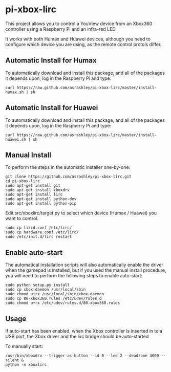 pi-xbox-lirc
============

This project allows you to control a YouView device from an Xbox360 controller
using a Raspberry Pi and an infra-red LED.

It works with both Humax and Huawei devices, although you need to configure
which device you are using, as the remote control protols differ.

Automatic Install for Humax
---------------------------
To automatically download and install this package, and all of the packages
it depends upon, log in the Raspberry Pi and type:

    curl https://raw.github.com/asrashley/pi-xbox-lirc/master/install-humax.sh | sh

Automatic Install for Huawei
----------------------------
To automatically download and install this package, and all of the packages
it depends upon, log in the Raspberry Pi and type:

    curl https://raw.github.com/asrashley/pi-xbox-lirc/master/install-huawei.sh | sh

Manual Install
--------------
To perform the steps in the automatic installer one-by-one:

    git clone https://github.com/asrashley/pi-xbox-lirc.git
    cd pi-xbox-lirc
    sudo apt-get install git
    sudo apt-get install xboxdrv
    sudo apt-get install lirc
    sudo apt-get install python-dev
    sudo apt-get install python-pip

Edit src/xboxlirc/target.py to select which device (Humax / Huawei) you want
to control.

    sudo cp lircd.conf /etc/lirc/
    sudo cp hardware.conf /etc/lirc/
    sudo /etc/init.d/lirc restart

Enable auto-start
-----------------
The automatical installation scripts will also automatically enable the
driver when the gamepad is installed, but if you used the manual install
procedure, you will need to perform the following steps to enable auto-start:

    sudo python setup.py install
    sudo cp xbox-daemon /usr/local/sbin
    sudo chmod u+rx /usr/local/sbin/xbox-daemon
    sudo cp 80-xbox360.rules /etc/udev/rules.d
    sudo chmod u+rx /etc/udev/rules.d/80-xbox360.rules

Usage
-----
If auto-start has been enabled, when the Xbox controller is inserted in 
to a USB port, the Xbox driver and the lirc bridge should be auto-started

To manually start:

    /usr/bin/xboxdrv --trigger-as-button --id 0 --led 2 --deadzone 4000 --silent &
    python -m xboxlirc
